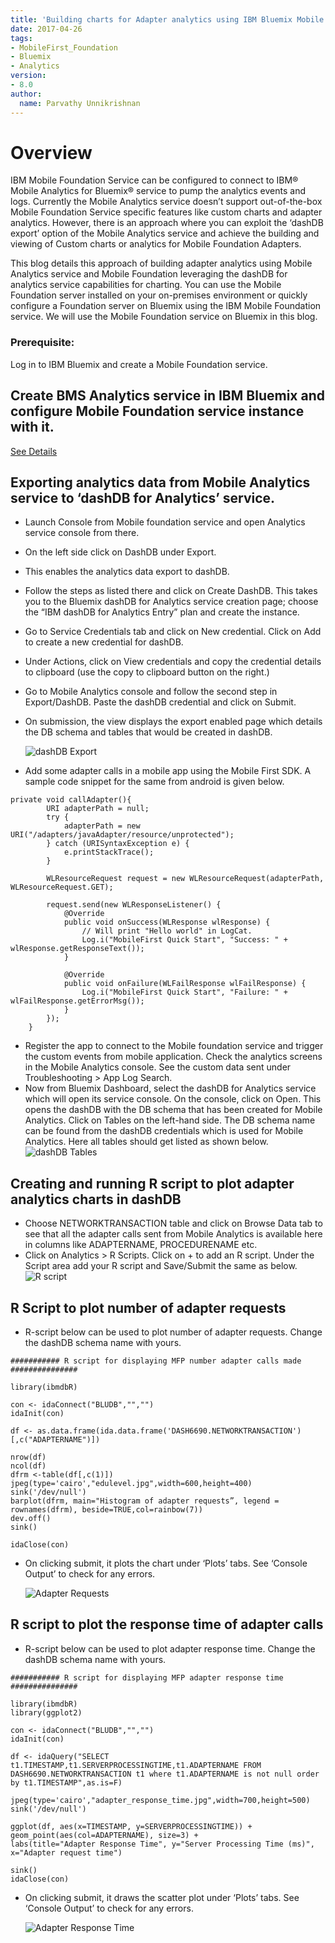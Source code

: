 ```yaml
---
title: 'Building charts for Adapter analytics using IBM Bluemix Mobile Analytics service and IBM Mobile Foundation Service'
date: 2017-04-26
tags:
- MobileFirst_Foundation
- Bluemix
- Analytics
version:
- 8.0
author:
  name: Parvathy Unnikrishnan
---
```


# Overview

IBM Mobile Foundation Service can be configured to connect to IBM® Mobile Analytics for Bluemix® service to pump the analytics events and logs. Currently the Mobile Analytics service doesn’t support out-of-the-box Mobile Foundation Service specific features like custom charts and adapter analytics.  However, there is an approach where you can exploit the ‘dashDB export’ option of the Mobile Analytics service and achieve the building and viewing of Custom charts or analytics for Mobile Foundation Adapters.

This blog details this approach of building adapter analytics using Mobile Analytics service and Mobile Foundation leveraging the dashDB for analytics service capabilities for charting. You can use the Mobile Foundation server installed on your on-premises environment or quickly configure a Foundation server on Bluemix using the IBM Mobile Foundation service. We will use the Mobile Foundation service on Bluemix in this blog.

### Prerequisite:
Log in to IBM Bluemix and create a Mobile Foundation service.

## Create BMS Analytics service in IBM Bluemix and configure Mobile Foundation service instance with it.
[See Details](https://mobilefirstplatform.ibmcloud.com/blog/2016/07/11/analytics-bm-service/)

## Exporting analytics data from Mobile Analytics service to ‘dashDB for Analytics’ service.

- Launch Console from Mobile foundation service and open Analytics service console from there.
- On the left side click on DashDB under Export.
- This enables the analytics data export to dashDB.
- Follow the steps as listed there and click on Create DashDB. This takes you to the Bluemix dashDB for Analytics service creation page; choose the “IBM dashDB for Analytics Entry” plan and create the instance.
- Go to Service Credentials tab and click on New credential. Click on Add to create a new credential for dashDB.
- Under Actions, click on View credentials and copy the credential details to clipboard (use the copy to clipboard button on the right.)
- Go to Mobile Analytics console and follow the second step in Export/DashDB. Paste the dashDB credential and click on Submit.
- On submission, the view displays the export enabled page which details the DB schema and tables that would be created in dashDB.

 	![dashDB Export]({{site.baseurl}}/assets/blog/2017-04-26-adapter-analytics-using-analytics-and-dashdb-analytics-service/dashdb-export.png)
- Add some adapter calls in a mobile app using the Mobile First SDK. A sample code snippet for the same from android is given below.


```
private void callAdapter(){
        URI adapterPath = null;
        try {
            adapterPath = new URI("/adapters/javaAdapter/resource/unprotected");
        } catch (URISyntaxException e) {
            e.printStackTrace();
        }

        WLResourceRequest request = new WLResourceRequest(adapterPath, WLResourceRequest.GET);

        request.send(new WLResponseListener() {
            @Override
            public void onSuccess(WLResponse wlResponse) {
                // Will print "Hello world" in LogCat.
                Log.i("MobileFirst Quick Start", "Success: " + wlResponse.getResponseText());
            }

            @Override
            public void onFailure(WLFailResponse wlFailResponse) {
                Log.i("MobileFirst Quick Start", "Failure: " + wlFailResponse.getErrorMsg());
            }
        });
    }
```
- Register the app to connect to the Mobile foundation service and trigger the custom events from mobile application. Check the analytics screens in the Mobile Analytics console. See the custom data sent under Troubleshooting > App Log Search.
- Now from Bluemix Dashboard, select the dashDB for Analytics service which will open its service console.  On the console, click on Open. This opens the dashDB with the DB schema that has been created for Mobile Analytics. Click on Tables on the left-hand side. The DB schema name can be found from the dashDB credentials which is used for Mobile Analytics. Here all tables should get listed as shown below.
     ![dashDB Tables]({{site.baseurl}}/assets/blog/2017-04-26-adapter-analytics-using-analytics-and-dashdb-analytics-service/dashdb-tables.png)


## Creating and running R script to plot adapter analytics charts in dashDB

- Choose NETWORKTRANSACTION table and click on Browse Data tab to see that all the adapter calls sent from Mobile Analytics is available here in columns like ADAPTERNAME, PROCEDURENAME etc.
- Click on Analytics > R Scripts. Click on + to add an R script. Under the Script area add your R script and Save/Submit the same as below.
 	![R script]({{site.baseurl}}/assets/blog/2017-04-26-adapter-analytics-using-analytics-and-dashdb-analytics-service/r-script-screen.png)

## R Script to plot number of adapter requests

- R-script below can be used to plot number of adapter requests. Change the dashDB schema name with yours.

```
########### R script for displaying MFP number adapter calls made ###############

library(ibmdbR)

con <- idaConnect("BLUDB","","")
idaInit(con)

df <- as.data.frame(ida.data.frame('DASH6690.NETWORKTRANSACTION')[,c("ADAPTERNAME")])

nrow(df)
ncol(df)
dfrm <-table(df[,c(1)])
jpeg(type='cairo',"edulevel.jpg",width=600,height=400)
sink('/dev/null')
barplot(dfrm, main="Histogram of adapter requests”, legend = rownames(dfrm), beside=TRUE,col=rainbow(7))
dev.off()
sink()

idaClose(con)
```
- On clicking submit, it plots the chart under ‘Plots’ tabs. See ‘Console Output’ to check for any errors.

  ![Adapter Requests]({{site.baseurl}}/assets/blog/2017-04-26-adapter-analytics-using-analytics-and-dashdb-analytics-service/adapter-requests.png)

## R script to plot the response time of adapter calls

- R-script below can be used to plot adapter response time. Change the dashDB schema name with yours.

```
########### R script for displaying MFP adapter response time ###############

library(ibmdbR)
library(ggplot2)

con <- idaConnect("BLUDB","","")
idaInit(con)

df <- idaQuery("SELECT  t1.TIMESTAMP,t1.SERVERPROCESSINGTIME,t1.ADAPTERNAME FROM DASH6690.NETWORKTRANSACTION t1 where t1.ADAPTERNAME is not null order by t1.TIMESTAMP",as.is=F)

jpeg(type='cairo',"adapter_response_time.jpg",width=700,height=500)
sink('/dev/null')

ggplot(df, aes(x=TIMESTAMP, y=SERVERPROCESSINGTIME)) +
geom_point(aes(col=ADAPTERNAME), size=3) +
labs(title="Adapter Response Time", y="Server Processing Time (ms)", x="Adapter request time")

sink()
idaClose(con)
```
- On clicking submit, it draws the scatter plot under ‘Plots’ tabs. See ‘Console Output’ to check for any errors.

  ![Adapter Response Time]({{site.baseurl}}/assets/blog/2017-04-26-adapter-analytics-using-analytics-and-dashdb-analytics-service/adapter-response-time.png)
